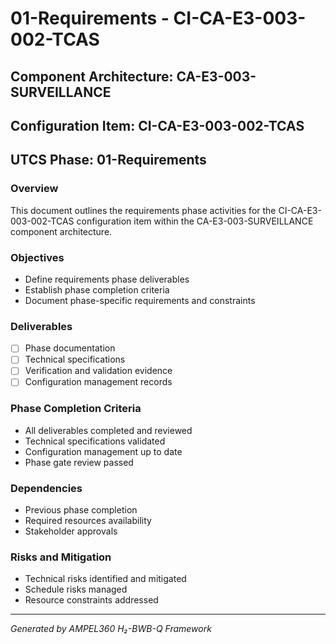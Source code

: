 # 01-Requirements - CI-CA-E3-003-002-TCAS

## Component Architecture: CA-E3-003-SURVEILLANCE
## Configuration Item: CI-CA-E3-003-002-TCAS
## UTCS Phase: 01-Requirements

### Overview
This document outlines the requirements phase activities for the CI-CA-E3-003-002-TCAS configuration item within the CA-E3-003-SURVEILLANCE component architecture.

### Objectives
- Define requirements phase deliverables
- Establish phase completion criteria
- Document phase-specific requirements and constraints

### Deliverables
- [ ] Phase documentation
- [ ] Technical specifications
- [ ] Verification and validation evidence
- [ ] Configuration management records

### Phase Completion Criteria
- All deliverables completed and reviewed
- Technical specifications validated
- Configuration management up to date
- Phase gate review passed

### Dependencies
- Previous phase completion
- Required resources availability
- Stakeholder approvals

### Risks and Mitigation
- Technical risks identified and mitigated
- Schedule risks managed
- Resource constraints addressed

---
*Generated by AMPEL360 H₂-BWB-Q Framework*
